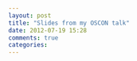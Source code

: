 ```yaml
---
layout: post
title: "Slides from my OSCON talk"
date: 2012-07-19 15:28
comments: true
categories: 
---
```


<script async class="speakerdeck-embed" data-id="500887bdded00e000201b1c3" data-ratio="1.7444633730834753"
src="//speakerdeck.com/assets/embed.js"></script>
